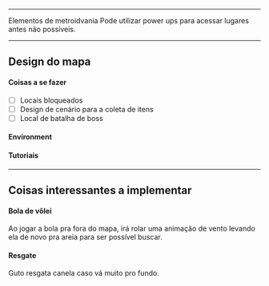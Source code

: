 
---

Elementos de metroidvania
Pode utilizar power ups para acessar lugares antes não possíveis.



---

## Design do mapa

#### Coisas a se fazer
- [ ] Locais bloqueados 
- [ ] Design de cenário para a coleta de itens
- [ ] Local de batalha de boss

#### Environment



#### Tutoriais




---


## Coisas interessantes a implementar


#### Bola de vôlei
Ao jogar a bola pra fora do mapa, irá rolar uma animação de vento levando ela de novo pra areia para ser possível buscar.

#### Resgate
Guto resgata canela caso vá muito pro fundo.